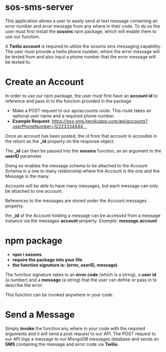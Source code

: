# sos-sms-server

This application allows a user to easily send at text message containing  an error number and error message from any where in their code.  To do so the user must first install the __sossms__ npm package, which will enable them to use our function.

A __Twilio account__ is required to utilize the sossms  sms messaging capability.  The user must provide a twilio phone number, where the error message will be texted from and also input a phone number that the error message will be texted to.


# Create an Account 

In order to use our npm package, the user must first have an __account id__ to reference and pass in to the function provided in the package 

- Make a POST request to our api/accounts route.  This route takes an optional user name and a required phone number.
- __Example Request:__    https://sos-sms.herokuapp.com/api/accounts?userPhoneNumber=12223334444__

Once an account has been posted, the id from that account is accesible in the return as the __\_id__ property on the response object.

The __\_id__ can then be passed into the __sossms__ function, as an argument to the __userID__ parameter.

Doing so enables the message schema to be attached to the Account Schema in a one to many relationship where the Account is the one and the Message is the many.

Accounts will be able to have many messages, but each message can only be attached to one account.

References to the messages are stored under the Account.messages property.

the __\_id__ of the Account holding a message can be accessed from a message instance via the messages __account__ property.  _Example:_ __message.account__
# npm package
- __npm i sossms__
- __require the package into your file__
-  __the function signature is: (error, userID, message)__ 

The function signature takes in an __error code__ (which is a string), a __user id__ (a number) and a __message__ (a string) that the user can define or pass in to describe the error.

This function can be invoked anywhere in your code.


# Send a Message
Simply __invoke__ the function any where in your code with the required arguments and it will send a post request to our API.  The POST request to our API logs a message to our MongoDB messages database and sends an __SMS__ containing the message and error code via __Twilio__. 


